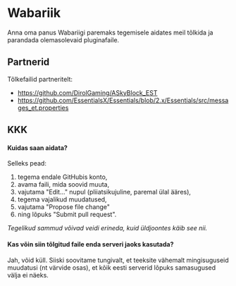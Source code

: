 # Wabariik
Anna oma panus Wabariigi paremaks tegemisele aidates meil tõlkida ja parandada olemasolevaid pluginafaile.

## Partnerid
Tõlkefailid partneritelt:
* https://github.com/DirolGaming/ASkyBlock_EST
* https://github.com/EssentialsX/Essentials/blob/2.x/Essentials/src/messages_et.properties

## KKK
#### Kuidas saan aidata?
Selleks pead:
1. tegema endale GitHubis konto,
2. avama faili, mida soovid muuta,
3. vajutama "Edit..." nupul (pliiatsikujuline, paremal ülal ääres),
4. tegema vajalikud muudatused,
5. vajutama "Propose file change"
6. ning lõpuks "Submit pull request".

*Tegelikud sammud võivad veidi erineda, kuid üldjoontes käib see nii.*

#### Kas võin siin tõlgitud faile enda serveri jaoks kasutada?
Jah, võid küll. Siiski soovitame tungivalt, et teeksite vähemalt mingisuguseid muudatusi (nt värvide osas), et kõik eesti serverid lõpuks samasugused välja ei näeks.
